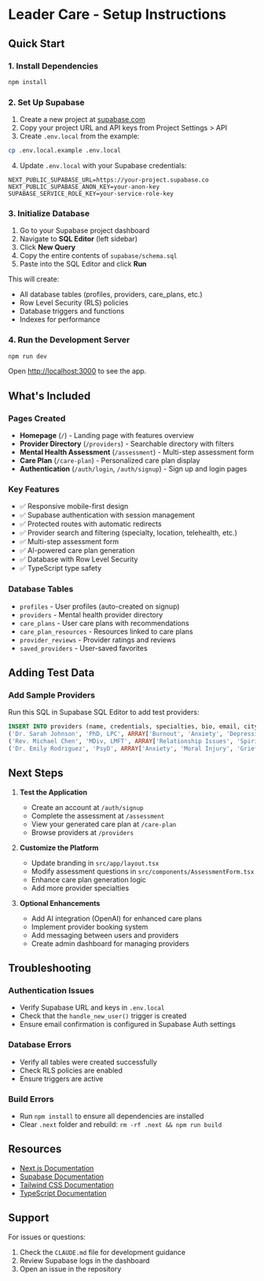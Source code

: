 # Leader Care - Setup Instructions

## Quick Start

### 1. Install Dependencies
```bash
npm install
```

### 2. Set Up Supabase

1. Create a new project at [supabase.com](https://supabase.com)
2. Copy your project URL and API keys from Project Settings > API
3. Create `.env.local` from the example:
```bash
cp .env.local.example .env.local
```

4. Update `.env.local` with your Supabase credentials:
```
NEXT_PUBLIC_SUPABASE_URL=https://your-project.supabase.co
NEXT_PUBLIC_SUPABASE_ANON_KEY=your-anon-key
SUPABASE_SERVICE_ROLE_KEY=your-service-role-key
```

### 3. Initialize Database

1. Go to your Supabase project dashboard
2. Navigate to **SQL Editor** (left sidebar)
3. Click **New Query**
4. Copy the entire contents of `supabase/schema.sql`
5. Paste into the SQL Editor and click **Run**

This will create:
- All database tables (profiles, providers, care_plans, etc.)
- Row Level Security (RLS) policies
- Database triggers and functions
- Indexes for performance

### 4. Run the Development Server

```bash
npm run dev
```

Open [http://localhost:3000](http://localhost:3000) to see the app.

## What's Included

### Pages Created
- **Homepage** (`/`) - Landing page with features overview
- **Provider Directory** (`/providers`) - Searchable directory with filters
- **Mental Health Assessment** (`/assessment`) - Multi-step assessment form
- **Care Plan** (`/care-plan`) - Personalized care plan display
- **Authentication** (`/auth/login`, `/auth/signup`) - Sign up and login pages

### Key Features
- ✅ Responsive mobile-first design
- ✅ Supabase authentication with session management
- ✅ Protected routes with automatic redirects
- ✅ Provider search and filtering (specialty, location, telehealth, etc.)
- ✅ Multi-step assessment form
- ✅ AI-powered care plan generation
- ✅ Database with Row Level Security
- ✅ TypeScript type safety

### Database Tables
- `profiles` - User profiles (auto-created on signup)
- `providers` - Mental health provider directory
- `care_plans` - User care plans with recommendations
- `care_plan_resources` - Resources linked to care plans
- `provider_reviews` - Provider ratings and reviews
- `saved_providers` - User-saved favorites

## Adding Test Data

### Add Sample Providers

Run this SQL in Supabase SQL Editor to add test providers:

```sql
INSERT INTO providers (name, credentials, specialties, bio, email, city, state, telehealth_available, faith_based, accepting_new_clients) VALUES
('Dr. Sarah Johnson', 'PhD, LPC', ARRAY['Burnout', 'Anxiety', 'Depression'], 'Specializing in clergy burnout and compassion fatigue with 15+ years experience.', 'sarah.johnson@example.com', 'Nashville', 'TN', true, true, true),
('Rev. Michael Chen', 'MDiv, LMFT', ARRAY['Relationship Issues', 'Spiritual Crisis', 'Work-Life Balance'], 'Faith-integrated counseling for ministry leaders and their families.', 'michael.chen@example.com', 'Austin', 'TX', true, true, true),
('Dr. Emily Rodriguez', 'PsyD', ARRAY['Anxiety', 'Moral Injury', 'Grief/Loss'], 'Trauma-informed care with understanding of unique ministry pressures.', 'emily.rodriguez@example.com', 'Chicago', 'IL', false, false, true);
```

## Next Steps

1. **Test the Application**
   - Create an account at `/auth/signup`
   - Complete the assessment at `/assessment`
   - View your generated care plan at `/care-plan`
   - Browse providers at `/providers`

2. **Customize the Platform**
   - Update branding in `src/app/layout.tsx`
   - Modify assessment questions in `src/components/AssessmentForm.tsx`
   - Enhance care plan generation logic
   - Add more provider specialties

3. **Optional Enhancements**
   - Add AI integration (OpenAI) for enhanced care plans
   - Implement provider booking system
   - Add messaging between users and providers
   - Create admin dashboard for managing providers

## Troubleshooting

### Authentication Issues
- Verify Supabase URL and keys in `.env.local`
- Check that the `handle_new_user()` trigger is created
- Ensure email confirmation is configured in Supabase Auth settings

### Database Errors
- Verify all tables were created successfully
- Check RLS policies are enabled
- Ensure triggers are active

### Build Errors
- Run `npm install` to ensure all dependencies are installed
- Clear `.next` folder and rebuild: `rm -rf .next && npm run build`

## Resources

- [Next.js Documentation](https://nextjs.org/docs)
- [Supabase Documentation](https://supabase.com/docs)
- [Tailwind CSS Documentation](https://tailwindcss.com/docs)
- [TypeScript Documentation](https://www.typescriptlang.org/docs)

## Support

For issues or questions:
1. Check the `CLAUDE.md` file for development guidance
2. Review Supabase logs in the dashboard
3. Open an issue in the repository
